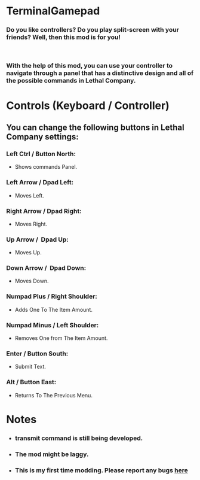 
# TerminalGamepad
### Do you like controllers? Do you play split-screen with your friends? Well, then this mod is for you!
 
### With the help of this mod, you can use your controller to navigate through a panel that has a distinctive design and all of the possible commands in Lethal Company.

# Controls (Keyboard / Controller)
## You can change the following buttons in Lethal Company settings:

### Left Ctrl / Button North:

+ Shows commands Panel.
 
### Left Arrow / Dpad Left:

+ Moves Left.

### Right Arrow / Dpad Right:

+ Moves Right.

### Up Arrow /  Dpad Up:

+ Moves Up.

### Down Arrow /  Dpad Down:

+ Moves Down.

### Numpad Plus / Right Shoulder:

+ Adds One To The Item Amount.

### Numpad Minus / Left Shoulder:

+ Removes One from The Item Amount.

### Enter / Button South:

+ Submit Text.

### Alt / Button East:

+ Returns To The Previous Menu.

# Notes
+ ### transmit command is still being developed.
+ ### The mod might be laggy.
+ ### This is my first time modding. Please report any bugs [here](https://github.com/Azure/azure-content/blob/master/contributor-guide/contributor-guide-index.md)